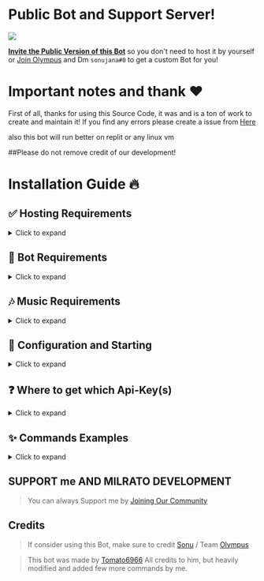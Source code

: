 ﻿# Public Bot and Support Server!

<a href="https://discord.gg/F5RWsAWVkp"><img src="https://discord.com/api/guilds/773668217163218944/widget.png?style=banner2"></a>
 
[**Invite the Public Version of this Bot**](https://discord.com/api/oauth2/authorize?client_id=1097842300526284880&permissions=8&scope=bot) so you don't need to host it by yourself or [Join Olympus](https://discord.gg/F5RWsAWVkp) and Dm `sonujana#0` to get a custom Bot for you!

# Important notes and thank ❤️
First of all, thanks for using this Source Code, it was and is a ton of work to create and maintain it!
If you find any errors please create a issue from <a href="https://github.com/sonujana26/Olympus-multipurpose-discord-bot/issues">Here</a>

also this bot will run better on replit or any linux vm

﻿﻿##Please do not remove credit of our development! 

# Installation Guide 🔥

## ✅ Hosting Requirements

<details>
  <summary>Click to expand</summary>

  * [Nodejs](https://nodejs.org) version 18
  * [Discord.js](https://discord.js.org/) version 13.6.0 or higher
    * Latest version `npm install discord.js@latest`
    * Version 13 `npm install discord.js@13`
  * [Python](https://python.org) version 3.10 or higher, to install the database `enmap` (better-sqlite3)
  * A VPS would be adviced, so you don't need to keep your pc/laptop/raspi 24/7 online! [click here for a debian setup](https://github.com/Tomato6966/Debian-Cheat-Sheet-Setup/wiki/)
  * A VM Would also take up less resourceses on your computer
    * [Virtualbox](https://www.virtualbox.org/)
    * [Workstation Player Evaluation](https://www.vmware.com/products/workstation-player/workstation-player-evaluation.html)
    * [Visual studio code](https://visualstudio.microsoft.com/downloads/) latest version, Make sure to select "Desktop development with C++" which should install the necessary components for Node.js native modules.
  * A Text/Code editor
    * [Notpad++](https://notepad-plus-plus.org/)
    * [Sublime Text](https://www.sublimetext.com/)
    * [IntelliJ IDEA](https://www.jetbrains.com/idea/)


</details>

## 🤖 Bot Requirements

<details>
<summary>Click to expand</summary>
To install the Multipurpose Discord Bot:

Download the source code from [GitHub](https://github.com/sonujana26/Olympus-multipurpose-discord-bot.git). You can either clone the repository with the following command:

`git clone https://github.com/sonujana26/Olympus-multipurpose-discord-bot.git`

Or, you can download the ZIP archive from the latest release or a specific branch.

[Joining Discord Server](https://discord.com/invite/F5RWsAWVkp) and Dm `sonujana#0` for emoji servers.

Make sure your system meets the following requirements:

* At least 2GB of RAM
* At least 700MB of free disk space (1GB is recommended)

If you have downloaded the source code and met the system requirements, you can install and start the bot.
</details>

## 🎶 Music Requirements

<details>
  <summary>Click to expand</summary>

  *To have your Bot able to play music, you need to connect it to a lavalink Station!*
  *There are many public ones out there for example lavalink.eu*
  An example for a public configuration will be listed down below
   
  1. Make sure `Java 11` is installed on your System!
     * [Click here for a Download for **Linux**](https://github.com/Tomato6966/Debian-Cheat-Sheet-Setup/wiki/3.5.2-java-11)
     * [Click here for a Download for **Windows**](https://downloads.milrato.eu/windows/java/jdk-11.0.11.exe) 
  2. Download [Lavalink.jar](https://github.com/freyacodes/Lavalink/releases/download/3.4/Lavalink.jar)
     * here is a direct link: https://github.com/freyacodes/Lavalink/releases/download/3.4/Lavalink.jar
     * if you are on linux do this: `wget https://github.com/freyacodes/Lavalink/releases/download/3.4/Lavalink.jar` (prep: `apt-get install -y wget`)
  3. Download [application.yml](https://cdn.discordapp.com/attachments/734517910025928765/934084553751015475/application.yml)
     * Download my example, it's the configuration for the lavalink.jar file!
  4. Now put application.yml and Lavalink.jar in the same folder and start it
     * To start lavalink type: `java -jar Lavalink.jar`
     * Make sure to keep your terminal Open!
     * If you want to use something like `npm i -g pm2` to host it without keeping your terminal open type: `pm2 start java -- -jar Lavalink.jar`
  5. The settings like **password** in application.yml and **port** must be provided in the `botconfig/config.json` of the Bot
     * If you used the default settings, than no adjust ments are needed and it should look like this: 
     ```json
     {
        "clientsettings": {
            "nodes": [
                {
                    "host": "localhost",
                    "port": 2333,
                    "password": "youshallnotpass"
                }
            ]
        }
     }
     ```
  6. You don't want to host your own Lavalink?
     * [Here is a list of many free-to-use Lavalink Servers!](https://lavalink.darrennathanael.com/#how2host)
     * Or just use something like this: 
     ```json
     {
        "clientsettings": {
            "nodes": [
                {
                    "host": "lava.link",
                    "port": 80,
                    "password": "Anything for the Password"
                }
            ]
        }
     }
     ```

</details>

## 🤖 Configuration and Starting

<details>
  <summary>Click to expand</summary>

  **NOTE:** *you can do the exact same configuration inside of the `example.env` File, just make sure to rename it to `.env` or use environment variables!*
 
   1. Check `🎶 Music Requirements` that you started lavalink / use a valid public lavalink station
   2. Fill in all required data in `./botconfig/config.json` **NOTE:** *If you're on replit.com, it is exposed to everyone!(use .env instead)*
   3. Fill in all required data in the `.json` Files in `./social_log/` (`./social_log/streamconfig.json` & `./social_log/twitter.json`), if you want the SOCIAL LOGS to work! (the key `authToken` in streamconfig is not needed to be filled in!)
   4. You can adjust some settings in the other `./botconfig/*.json` Files, **BUT PLEASE __KEEP__ MY CREDITS & ADS!** This is the only way on how my hard work is "revenued"
   5. Now start the bot by typing opening a cmd in that folder and type: `node index.js` or `npm start`
     * If you don't want to keep the terminal open or if you're on linux, check out [pm2 (and my tutorial)](https://github.com/Tomato6966/Debian-Cheat-Sheet-Setup/wiki/4-pm2-tutorial) and type: `pm2 start --name Bot_Name index.js`
        * [PM2](https://www.npmjs.com/package/pm2) - Npm Package
        * [PM2 Offical site](https://pm2.keymetrics.io/)
  
</details>

## ❓ Where to get which Api-Key(s)

<details>
  <summary>Click to expand</summary>

  **NOTE:** *you can do the exact same configuration inside of the `example.env` File, just make sure to rename it to `.env` or use environment variables!*
 
  1. `./botconfig/config.json`
     * `token` you can get from: [discord-Developers](https://discord.com/developers/applications)
     * `memer_api` you can get from: [Meme-Development DC](https://discord.gg/Mc2FudJkgP)
     * `spotify.clientSecret` you can get from: [Spotify-Developer](https://developer.spotify.com)
     * `spotify.clientID` you can get from: [Spotify-Developer](https://developer.spotify.com)
     * `fnbr` is a FNBR token, which you may get from [FNBRO.co](https://fnbr.co/api/docs) (needed for fnshop)
     * `fortnitetracker` is a FORTNITE TRACKER token, which you may get from [fortnitetracker.com](https://fortnitetracker.com/site-api) (needed for fnstats)
     * `giphy_API`: You can obtain the Giphy API token by registering for an API key on the Giphy Developers website at [Giphy Developers](https://developers.giphy.com/). This token allows access to the Giphy API for retrieving GIFs and related content.
     * `google_API`: To acquire the Google API token, you need to create a project on the Google Cloud Platform (GCP) and enable the desired API services. After creating the project, you can generate an API key from the GCP Console under the API & Services > Credentials section.
     * `google_Engine_id`: The Google Custom Search Engine (CSE) ID, also known as the Engine ID, is obtained by creating a custom search engine through the Google Custom Search Engine dashboard. Once created, the Engine ID is found in the control panel of the specific custom search engine configuration.
  2. `./social_log/streamconfig.json`
     * `twitch_clientID` you can get from: [Twitch-Developer](https://dev.twitch.tv/docs/api) ([developer-console](https://dev.twitch.tv/console))
     * `twitch_secret` you can get from: [Twitch-Developer](https://dev.twitch.tv/docs/api) ([developer-console](https://dev.twitch.tv/console))
     * `authToken` is not required to be filled in --> will be done automatically
  3. `./social_log/twitter.json`
     * `consumer_key` you can get from: [twitter Developers](https://developer.twitter.com)
     * `consumer_secret` you can get from: [twitter Developers](https://developer.twitter.com)
     * `access_token` you can get from: [twitter Developers](https://developer.twitter.com)
     * `access_token_secret` you can get from: [twitter Developers](https://developer.twitter.com)

  4. Optionally, you can change the API key for AIChat by creating your own url at Brainshop.ai: https://brainshop.ai/. This lets you set the name and other details of your AI.
  
</details>

## ✨ Commands Examples

<details>

  <summary>Click to expand</summary> 
This is a list of some of the commands that you can use with the Multipurpose Discord Bot.

| Command | Description |
|---|---|
| `$help` | Displays a list of all the available commands. |
| `$ping` | Pings the bot and returns its response time. |
| `$daily` | Gives you your daily money. |
| `$setup-aichat` | Setup the AI chat modual. |
| `$setup-welcome` | Setup the welcome message. |


</details>


## SUPPORT me AND MILRATO DEVELOPMENT

> You can always Support me by [Joining Our Community](https://discord.com/invite/F5RWsAWVkp)

## Credits

> If consider using this Bot, make sure to credit [Sonu](https://github.com/sonujana26) / Team [Olympus](https://discord.com/invite/F5RWsAWVkp)

> This bot was made by [Tomato6966](https://github.com/Tomato6966/) All credits to him, but heavily modified and added few more commands by me.
